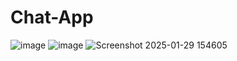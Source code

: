 # Chat-App
![image](https://github.com/user-attachments/assets/dad84d98-09d2-431a-b0ed-d431201a5e25)
![image](https://github.com/user-attachments/assets/f18fb8ee-030c-46b7-b596-3ba7387ee20d)
![Screenshot 2025-01-29 154605](https://github.com/user-attachments/assets/6db790b7-7b38-416d-8650-0e543fd6c350)
